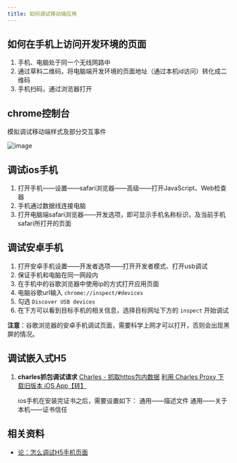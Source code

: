 ```yaml
---
title: 如何调试移动端应用
---
```


## 如何在手机上访问开发环境的页面

1. 手机、电脑处于同一个无线网路中
2. 通过草料二维码，将电脑端开发环境的页面地址（通过本机id访问）转化成二维码
3. 手机扫码，通过浏览器打开

## chrome控制台

模拟调试移动端样式及部分交互事件

![image](https://user-images.githubusercontent.com/33987402/77244169-3d015300-6c4d-11ea-8f3c-6836abe453b7.png)

## 调试ios手机

1. 打开手机——设置——safari浏览器——高级——打开JavaScript、Web检查器
2. 手机通过数据线连接电脑
3. 打开电脑端safari浏览器——开发选项，即可显示手机名称标识，及当前手机safari所打开的页面

## 调试安卓手机

1. 打开安卓手机设置——开发者选项——打开开发者模式、打开usb调试
2. 保证手机和电脑在同一网段内
3. 在手机中的谷歌浏览器中使用ip的方式打开应用页面
4. 电脑谷歌url输入 `chrome://inspect/#devices`
5. 勾选 `Discover USB devices`
6. 在下方可以看到目标手机的相关信息，选择目标网址下方的 `inspect` 开始调试

**注意**：谷歌浏览器的安卓手机调试页面，需要科学上网才可以打开，否则会出现黑屏的情况。

## 调试嵌入式H5

1. **charles抓包调试请求**
   [Charles - 抓取https包内数据](https://www.jianshu.com/p/9d7c4cb14f2c)
   [利用 Charles Proxy 下载旧版本 iOS App【转】](https://www.jianshu.com/p/0ed1ed8161f1)

   ios手机在安装完证书之后，需要设置如下：
   通用——描述文件
   通用——关于本机——证书信任

## 相关资料

- [论：怎么调试H5手机页面](https://www.jianshu.com/p/ef94d0813b6b)
